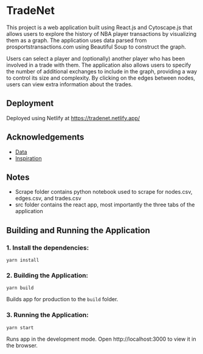 # TradeNet

This project is a web application built using React.js and Cytoscape.js that allows users to explore the history of NBA player transactions by visualizing them as a graph. The application uses data parsed from prosportstransactions.com using Beautiful Soup to construct the graph.

Users can select a player and (optionally) another player who has been involved in a trade with them. The application also allows users to specify the number of additional exchanges to include in the graph, providing a way to control its size and complexity. By clicking on the edges between nodes, users can view extra information about the trades.

## Deployment

Deployed using Netlify at https://tradenet.netlify.app/

## Acknowledgements

 - [Data](https://prosportstransactions.com)
 - [Inspiration](https://github.com/svitkin/bball-trade-network)

## Notes

- Scrape folder contains python notebook used to scrape for nodes.csv, edges.csv, and trades.csv 
- src folder contains the react app, most importantly the three tabs of the application


## Building and Running the Application

### 1. Install the dependencies:

`yarn install`

### 2. Building the Application:

`yarn build`

Builds app for production to the `build` folder.

### 3. Running the Application:

`yarn start`

Runs app in the development mode. Open http://localhost:3000 to view it in the browser.
